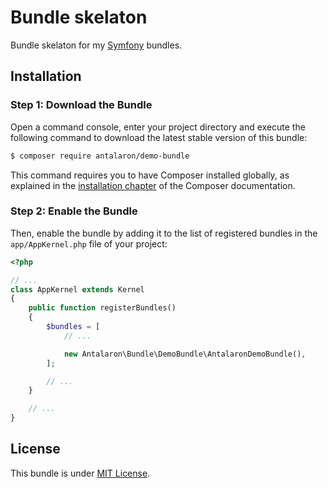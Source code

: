 Bundle skelaton
===============

Bundle skelaton for my [Symfony](https://symfony.com) bundles.

Installation
------------

### Step 1: Download the Bundle

Open a command console, enter your project directory and execute the
following command to download the latest stable version of this bundle:

```bash
$ composer require antalaron/demo-bundle
```

This command requires you to have Composer installed globally, as explained
in the [installation chapter](https://getcomposer.org/doc/00-intro.md)
of the Composer documentation.

### Step 2: Enable the Bundle

Then, enable the bundle by adding it to the list of registered bundles
in the `app/AppKernel.php` file of your project:

```php
<?php

// ...
class AppKernel extends Kernel
{
    public function registerBundles()
    {
        $bundles = [
            // ...

            new Antalaron\Bundle\DemoBundle\AntalaronDemoBundle(),
        ];

        // ...
    }

    // ...
}
```

License
-------

This bundle is under [MIT License](http://opensource.org/licenses/mit-license.php).
